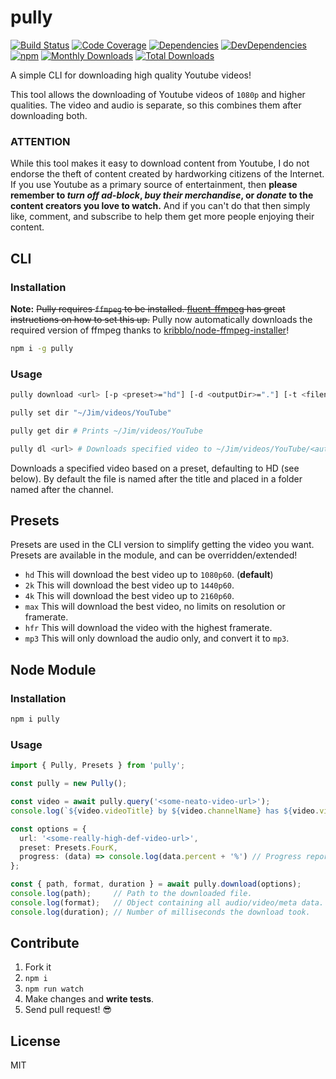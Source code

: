 # pully

[![Build Status](https://img.shields.io/travis/JimmyBoh/pully/master.svg?style=flat-square)](https://travis-ci.org/JimmyBoh/pully)
[![Code Coverage](https://img.shields.io/coveralls/JimmyBoh/pully/master.svg?style=flat-square)](https://coveralls.io/github/JimmyBoh/pully?branch=master)
[![Dependencies](https://img.shields.io/david/JimmyBoh/pully.svg?style=flat-square)](https://david-dm.org/JimmyBoh/pully)
[![DevDependencies](https://img.shields.io/david/dev/JimmyBoh/pully.svg?style=flat-square)](https://david-dm.org/JimmyBoh/pully?type=dev)
[![npm](https://img.shields.io/npm/v/pully.svg?style=flat-square)](https://www.npmjs.com/package/pully)
[![Monthly Downloads](https://img.shields.io/npm/dm/pully.svg?style=flat-square)](https://www.npmjs.com/package/pully)
[![Total Downloads](https://img.shields.io/npm/dt/pully.svg?style=flat-square)](https://www.npmjs.com/package/pully)

A simple CLI for downloading high quality Youtube videos!

This tool allows the downloading of Youtube videos of `1080p` and higher qualities. The video and audio is separate, so this combines them after downloading both.

### ATTENTION

While this tool makes it easy to download content from Youtube, I do not endorse the theft of content created by hardworking citizens of the Internet. If you use Youtube as a primary source of entertainment, then **please remember to _turn off ad-block_, _buy their merchandise_, or _donate_ to the content creators you love to watch.** And if you can't do that then simply like, comment, and subscribe to help them get more people enjoying their content.

## CLI

### Installation

**Note:** ~~Pully requires `ffmpeg` to be installed. [fluent-ffmpeg](https://www.npmjs.com/package/fluent-ffmpeg) has great instructions on how to set this up.~~ Pully now automatically downloads the required version of ffmpeg thanks to [kribblo/node-ffmpeg-installer](https://github.com/kribblo/node-ffmpeg-installer)!

```bash
npm i -g pully
```

### Usage

```bash
pully download <url> [-p <preset>="hd"] [-d <outputDir>="."] [-t <filenameTemplate>="${channelName}/${videoTitle}"] [--silent]

pully set dir "~/Jim/videos/YouTube"

pully get dir # Prints ~/Jim/videos/YouTube

pully dl <url> # Downloads specified video to ~/Jim/videos/YouTube/<author>/<title>.mp4
```

Downloads a specified video based on a preset, defaulting to HD (see below). By default the file is named after the title and placed in a folder named after the channel.

## Presets

Presets are used in the CLI version to simplify getting the video you want. Presets are available in the module, and can be overridden/extended!

- `hd` This will download the best video up to `1080p60`. (**default**)
- `2k` This will download the best video up to `1440p60`.
- `4k` This will download the best video up to `2160p60`.
- `max` This will download the best video, no limits on resolution or framerate.
- `hfr` This will download the video with the highest framerate.
- `mp3` This will only download the audio only, and convert it to `mp3`.

## Node Module

### Installation

```bash
npm i pully
```

### Usage

```ts
import { Pully, Presets } from 'pully';

const pully = new Pully();

const video = await pully.query('<some-neato-video-url>');
console.log(`${video.videoTitle} by ${video.channelName} has ${video.views} views!`);

const options = {
  url: '<some-really-high-def-video-url>',
  preset: Presets.FourK,
  progress: (data) => console.log(data.percent + '%') // Progress reporter callback...
};

const { path, format, duration } = await pully.download(options);
console.log(path);     // Path to the downloaded file.
console.log(format);   // Object containing all audio/video/meta data.
console.log(duration); // Number of milliseconds the download took.
```

## Contribute

1. Fork it
1. `npm i`
1. `npm run watch`
1. Make changes and **write tests**.
1. Send pull request! :sunglasses:

## License

MIT